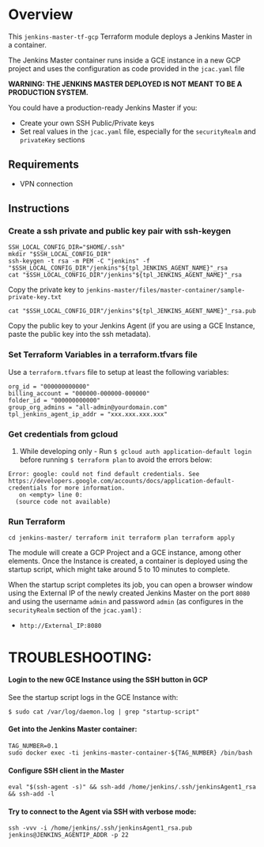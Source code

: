 # Overview
 
This `jenkins-master-tf-gcp` Terraform module deploys a Jenkins Master in a container.

The Jenkins Master container runs inside a GCE instance in a new GCP project and uses the configuration as code provided in the `jcac.yaml` file

**WARNING: THE JENKINS MASTER DEPLOYED IS NOT MEANT TO BE A PRODUCTION SYSTEM.**

You could have a production-ready Jenkins Master if you:
 - Create your own SSH Public/Private keys
 - Set real values in the `jcac.yaml` file, especially for the `securityRealm` and `privateKey` sections
 
## Requirements

 - VPN connection 
 
## Instructions

### Create a ssh private and public key pair with ssh-keygen

```
SSH_LOCAL_CONFIG_DIR="$HOME/.ssh"
mkdir "$SSH_LOCAL_CONFIG_DIR"
ssh-keygen -t rsa -m PEM -C "jenkins" -f "$SSH_LOCAL_CONFIG_DIR"/jenkins"${tpl_JENKINS_AGENT_NAME}"_rsa
cat "$SSH_LOCAL_CONFIG_DIR"/jenkins"${tpl_JENKINS_AGENT_NAME}"_rsa
```

Copy the private key to `jenkins-master/files/master-container/sample-private-key.txt`

```
cat "$SSH_LOCAL_CONFIG_DIR"/jenkins"${tpl_JENKINS_AGENT_NAME}"_rsa.pub
```

Copy the public key to your Jenkins Agent (if you are using a GCE Instance, paste the public key into the ssh metadata).

### Set Terraform Variables in a terraform.tfvars file 

Use a `terraform.tfvars` file to setup at least the following variables:

```
org_id = "000000000000"
billing_account = "000000-000000-000000"
folder_id = "000000000000"
group_org_admins = "all-admin@yourdomain.com"
tpl_jenkins_agent_ip_addr = "xxx.xxx.xxx.xxx"
```

### Get credentials from gcloud

1. While developing only - Run `$ gcloud auth application-default login` before running `$ terraform plan` to avoid the errors below:
```
Error: google: could not find default credentials. See https://developers.google.com/accounts/docs/application-default-credentials for more information.
   on <empty> line 0:
  (source code not available)
```

### Run Terraform
``
cd jenkins-master/
terraform init
terraform plan
terraform apply
``

The module will create a GCP Project and a GCE instance, among other elements. Once the Instance is created, a container is deployed using the startup script, which might take around 5 to 10 minutes to complete.

When the startup script completes its job, you can open a browser window using the External IP of the newly created Jenkins Master on the port `8080` and using the username `admin` and password `admin` (as configures in the `securityRealm` section of the `jcac.yaml`) :
 - `http://External_IP:8080`

# TROUBLESHOOTING:

#### Login to the new GCE Instance using the SSH button in GCP
See the startup script logs in the GCE Instance with:
```
$ sudo cat /var/log/daemon.log | grep "startup-script"
```

#### Get into the Jenkins Master container:
 ```
 TAG_NUMBER=0.1
 sudo docker exec -ti jenkins-master-container-${TAG_NUMBER} /bin/bash
```

#### Configure SSH client in the Master
```
eval "$(ssh-agent -s)" && ssh-add /home/jenkins/.ssh/jenkinsAgent1_rsa && ssh-add -l
```

#### Try to connect to the Agent via SSH with verbose mode:
```
ssh -vvv -i /home/jenkins/.ssh/jenkinsAgent1_rsa.pub jenkins@JENKINS_AGENTIP_ADDR -p 22
```
